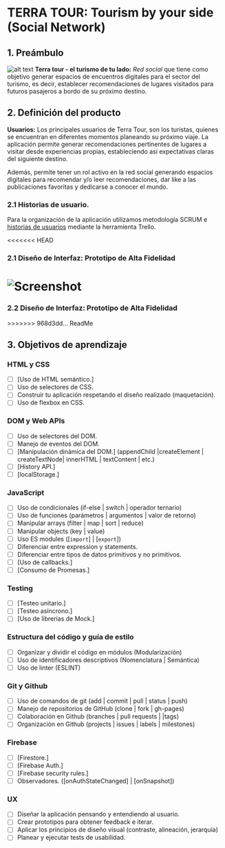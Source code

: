 # TERRA TOUR: Tourism by your side (Social Network) 

## 1. Preámbulo 
![alt text](https://github.com/Dayanamm/BOG001-social-network/blob/desarrollo/src/img/Logo.png=100X20)
__Terra tour - el turismo de tu lado:__  _Red social_ que tiene como objetivo generar espacios de encuentros digitales para el sector del turismo, es decir, establecer recomendaciones de lugares visitados para futuros pasajeros a bordo de su próximo destino. 


## 2. Definición del producto

 __Usuarios:__ Los principales usuarios de Terra Tour, son los turistas, quienes se encuentran en diferentes momentos planeando su próximo viaje.
 La aplicación permite generar recomendaciones pertinentes de lugares a visitar desde experiencias propias, estableciendo así expectativas claras del siguiente destino.

Además, permite tener un rol activo en la red social generando espacios digitales para recomendar y/o leer recomendaciones, dar like a las publicaciones favoritas y dedicarse a conocer el mundo. 

### 2.1 Historias de usuario.

Para la organización de la aplicación utilizamos metodología SCRUM e [historias de usuarios](https://trello.com/b/MkSm3wi1/social-network) mediante la herramienta Trello.

<<<<<<< HEAD
### 2.1 Diseño de Interfaz: Prototipo de Alta Fidelidad

![Screenshot](lapiz.png)
=======
### 2.2 Diseño de Interfaz: Prototipo de Alta Fidelidad

<center></center>
>>>>>>> 968d3dd... ReadMe

## 3. Objetivos de aprendizaje

### HTML y CSS

* [ ] [Uso de HTML semántico.]
* [ ] Uso de selectores de CSS.
* [ ] Construir tu aplicación respetando el diseño realizado (maquetación).
* [ ] Uso de flexbox en CSS.

### DOM y Web APIs

* [ ] Uso de selectores del DOM.
* [ ] Manejo de eventos del DOM.
* [ ] [Manipulación dinámica del DOM.]
(appendChild |createElement | createTextNode| innerHTML | textContent | etc.)
* [ ] [History API.]
* [ ] [localStorage.]

### JavaScript

* [ ] Uso de condicionales (if-else | switch | operador ternario)
* [ ] Uso de funciones (parámetros | argumentos | valor de retorno)
* [ ] Manipular arrays (filter | map | sort | reduce)
* [ ] Manipular objects (key | value)
* [ ] Uso ES modules ([`import`]
| [`export`])
* [ ] Diferenciar entre expression y statements.
* [ ] Diferenciar entre tipos de datos primitivos y no primitivos.
* [ ] [Uso de callbacks.]
* [ ] [Consumo de Promesas.]

### Testing

* [ ] [Testeo unitario.]
* [ ] [Testeo asíncrono.]
* [ ] [Uso de librerias de Mock.]

### Estructura del código y guía de estilo

* [ ] Organizar y dividir el código en módulos (Modularización)
* [ ] Uso de identificadores descriptivos (Nomenclatura | Semántica)
* [ ] Uso de linter (ESLINT)

### Git y Github

* [ ] Uso de comandos de git (add | commit | pull | status | push)
* [ ] Manejo de repositorios de GitHub (clone | fork | gh-pages)
* [ ] Colaboración en Github (branches | pull requests | |tags)
* [ ] Organización en Github (projects | issues | labels | milestones)

### Firebase

* [ ] [Firestore.]
* [ ] [Firebase Auth.]
* [ ] [Firebase security rules.]
* [ ] Observadores. ([onAuthStateChanged]
 | [onSnapshot])

### UX

* [ ] Diseñar la aplicación pensando y entendiendo al usuario.
* [ ] Crear prototipos para obtener feedback e iterar.
* [ ] Aplicar los principios de diseño visual (contraste, alineación, jerarquía)
* [ ] Planear y ejecutar tests de usabilidad.
